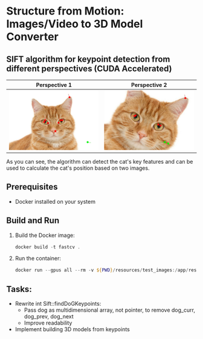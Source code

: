 # Structure from Motion: Images/Video to 3D Model Converter

## SIFT algorithm for keypoint detection from different perspectives (CUDA Accelerated)

| Perspective 1 | Perspective 2 |
|---------------|---------------|
| ![Keypoints Perspective 1](resources/test_images/cat_photo_2_perspective_1_keypoints.jpg) | ![Keypoints Perspective 2](resources/test_images/cat_photo_2_perspective_2_keypoints.jpg) |

As you can see, the algorithm can detect the cat's key features and can be used to calculate the cat's position based on two images.

## Prerequisites
- Docker installed on your system

## Build and Run

1. Build the Docker image:
   ```powershell
   docker build -t fastcv .
   ```
2. Run the container:
   ```powershell
   docker run --gpus all --rm -v ${PWD}/resources/test_images:/app/resources/test_images fastcv
   ```


## Tasks:
   - Rewrite int Sift::findDoGKeypoints:
      - Pass dog as multidimensional array, not pointer, to remove dog_curr, dog_prev, dog_next
      - Improve readability
   - Implement building 3D models from keypoints
